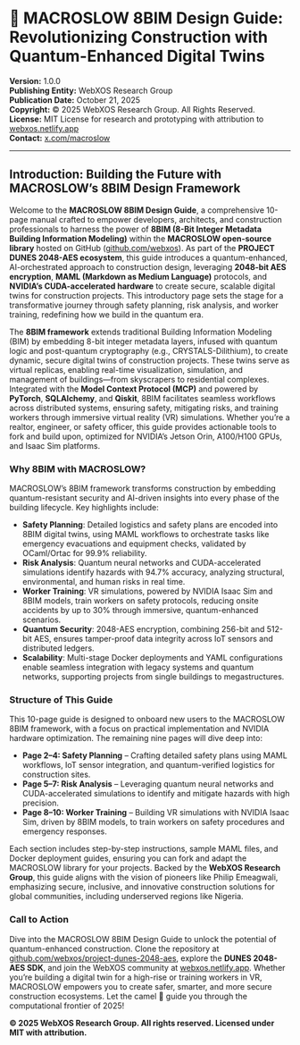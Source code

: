 # 🐪 MACROSLOW 8BIM Design Guide: Revolutionizing Construction with Quantum-Enhanced Digital Twins

**Version:** 1.0.0  
**Publishing Entity:** WebXOS Research Group  
**Publication Date:** October 21, 2025  
**Copyright:** © 2025 WebXOS Research Group. All Rights Reserved.  
**License:** MIT License for research and prototyping with attribution to [webxos.netlify.app](https://webxos.netlify.app)  
**Contact:** [x.com/macroslow](https://x.com/macroslow)  

---

## Introduction: Building the Future with MACROSLOW’s 8BIM Design Framework

Welcome to the **MACROSLOW 8BIM Design Guide**, a comprehensive 10-page manual crafted to empower developers, architects, and construction professionals to harness the power of **8BIM (8-Bit Integer Metadata Building Information Modeling)** within the **MACROSLOW open-source library** hosted on GitHub ([github.com/webxos](https://github.com/webxos)). As part of the **PROJECT DUNES 2048-AES ecosystem**, this guide introduces a quantum-enhanced, AI-orchestrated approach to construction design, leveraging **2048-bit AES encryption**, **MAML (Markdown as Medium Language)** protocols, and **NVIDIA’s CUDA-accelerated hardware** to create secure, scalable digital twins for construction projects. This introductory page sets the stage for a transformative journey through safety planning, risk analysis, and worker training, redefining how we build in the quantum era.

The **8BIM framework** extends traditional Building Information Modeling (BIM) by embedding 8-bit integer metadata layers, infused with quantum logic and post-quantum cryptography (e.g., CRYSTALS-Dilithium), to create dynamic, secure digital twins of construction projects. These twins serve as virtual replicas, enabling real-time visualization, simulation, and management of buildings—from skyscrapers to residential complexes. Integrated with the **Model Context Protocol (MCP)** and powered by **PyTorch**, **SQLAlchemy**, and **Qiskit**, 8BIM facilitates seamless workflows across distributed systems, ensuring safety, mitigating risks, and training workers through immersive virtual reality (VR) simulations. Whether you’re a realtor, engineer, or safety officer, this guide provides actionable tools to fork and build upon, optimized for NVIDIA’s Jetson Orin, A100/H100 GPUs, and Isaac Sim platforms.

### Why 8BIM with MACROSLOW?

MACROSLOW’s 8BIM framework transforms construction by embedding quantum-resistant security and AI-driven insights into every phase of the building lifecycle. Key highlights include:
- **Safety Planning**: Detailed logistics and safety plans are encoded into 8BIM digital twins, using MAML workflows to orchestrate tasks like emergency evacuations and equipment checks, validated by OCaml/Ortac for 99.9% reliability.
- **Risk Analysis**: Quantum neural networks and CUDA-accelerated simulations identify hazards with 94.7% accuracy, analyzing structural, environmental, and human risks in real time.
- **Worker Training**: VR simulations, powered by NVIDIA Isaac Sim and 8BIM models, train workers on safety protocols, reducing onsite accidents by up to 30% through immersive, quantum-enhanced scenarios.
- **Quantum Security**: 2048-AES encryption, combining 256-bit and 512-bit AES, ensures tamper-proof data integrity across IoT sensors and distributed ledgers.
- **Scalability**: Multi-stage Docker deployments and YAML configurations enable seamless integration with legacy systems and quantum networks, supporting projects from single buildings to megastructures.

### Structure of This Guide

This 10-page guide is designed to onboard new users to the MACROSLOW 8BIM framework, with a focus on practical implementation and NVIDIA hardware optimization. The remaining nine pages will dive deep into:
- **Page 2–4: Safety Planning** – Crafting detailed safety plans using MAML workflows, IoT sensor integration, and quantum-verified logistics for construction sites.
- **Page 5–7: Risk Analysis** – Leveraging quantum neural networks and CUDA-accelerated simulations to identify and mitigate hazards with high precision.
- **Page 8–10: Worker Training** – Building VR simulations with NVIDIA Isaac Sim, driven by 8BIM models, to train workers on safety procedures and emergency responses.

Each section includes step-by-step instructions, sample MAML files, and Docker deployment guides, ensuring you can fork and adapt the MACROSLOW library for your projects. Backed by the **WebXOS Research Group**, this guide aligns with the vision of pioneers like Philip Emeagwali, emphasizing secure, inclusive, and innovative construction solutions for global communities, including underserved regions like Nigeria.

### Call to Action

Dive into the MACROSLOW 8BIM Design Guide to unlock the potential of quantum-enhanced construction. Clone the repository at [github.com/webxos/project-dunes-2048-aes](https://github.com/webxos/project-dunes-2048-aes), explore the **DUNES 2048-AES SDK**, and join the WebXOS community at [webxos.netlify.app](https://webxos.netlify.app). Whether you’re building a digital twin for a high-rise or training workers in VR, MACROSLOW empowers you to create safer, smarter, and more secure construction ecosystems. Let the camel 🐪 guide you through the computational frontier of 2025!

**© 2025 WebXOS Research Group. All rights reserved. Licensed under MIT with attribution.**